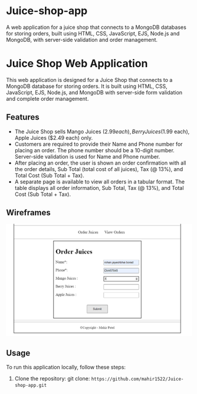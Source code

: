 # Juice-shop-app
A web application for a juice shop that connects to a MongoDB databases for storing orders, built using HTML, CSS, JavaScript, EJS, Node.js and MongoDB, with server-side validation and order management.

# Juice Shop Web Application

This web application is designed for a Juice Shop that connects to a MongoDB database for storing orders. It is built using HTML, CSS, JavaScript, EJS, Node.js, and MongoDB with server-side form validation and complete order management.

## Features

- The Juice Shop sells Mango Juices ($2.99 each), Berry Juices ($1.99 each), Apple Juices ($2.49 each) only.
- Customers are required to provide their Name and Phone number for placing an order. The phone number should be a 10-digit number. Server-side validation is used for Name and Phone number.
- After placing an order, the user is shown an order confirmation with all the order details, Sub Total (total cost of all juices), Tax (@ 13%), and Total Cost (Sub Total + Tax).
- A separate page is available to view all orders in a tabular format. The table displays all order information, Sub Total, Tax (@ 13%), and Total Cost (Sub Total + Tax).

## Wireframes
![Order Form  Page](https://github.com/mahir1522/Juice-shop-app/blob/main/Screenshot%202023-04-20%20165647.png) 

## Usage

To run this application locally, follow these steps:

1. Clone the repository: git clone: `https://github.com/mahir1522/Juice-shop-app.git`

